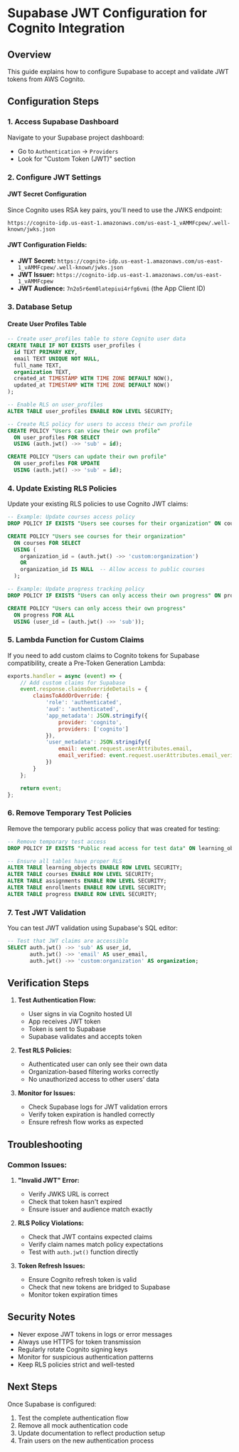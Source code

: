 # Supabase JWT Configuration for Cognito Integration

## Overview
This guide explains how to configure Supabase to accept and validate JWT tokens from AWS Cognito.

## Configuration Steps

### 1. Access Supabase Dashboard
Navigate to your Supabase project dashboard:
- Go to `Authentication` → `Providers`
- Look for "Custom Token (JWT)" section

### 2. Configure JWT Settings

#### JWT Secret Configuration
Since Cognito uses RSA key pairs, you'll need to use the JWKS endpoint:

```
https://cognito-idp.us-east-1.amazonaws.com/us-east-1_vAMMFcpew/.well-known/jwks.json
```

#### JWT Configuration Fields:
- **JWT Secret:** `https://cognito-idp.us-east-1.amazonaws.com/us-east-1_vAMMFcpew/.well-known/jwks.json`
- **JWT Issuer:** `https://cognito-idp.us-east-1.amazonaws.com/us-east-1_vAMMFcpew`
- **JWT Audience:** `7n2o5r6em0latepiui4rfg6vmi` (the App Client ID)

### 3. Database Setup

#### Create User Profiles Table
```sql
-- Create user_profiles table to store Cognito user data
CREATE TABLE IF NOT EXISTS user_profiles (
  id TEXT PRIMARY KEY,
  email TEXT UNIQUE NOT NULL,
  full_name TEXT,
  organization TEXT,
  created_at TIMESTAMP WITH TIME ZONE DEFAULT NOW(),
  updated_at TIMESTAMP WITH TIME ZONE DEFAULT NOW()
);

-- Enable RLS on user_profiles
ALTER TABLE user_profiles ENABLE ROW LEVEL SECURITY;

-- Create RLS policy for users to access their own profile
CREATE POLICY "Users can view their own profile"
  ON user_profiles FOR SELECT
  USING (auth.jwt() ->> 'sub' = id);

CREATE POLICY "Users can update their own profile"
  ON user_profiles FOR UPDATE
  USING (auth.jwt() ->> 'sub' = id);
```

### 4. Update Existing RLS Policies

Update your existing RLS policies to use Cognito JWT claims:

```sql
-- Example: Update courses access policy
DROP POLICY IF EXISTS "Users see courses for their organization" ON courses;

CREATE POLICY "Users see courses for their organization"
  ON courses FOR SELECT
  USING (
    organization_id = (auth.jwt() ->> 'custom:organization')
    OR
    organization_id IS NULL  -- Allow access to public courses
  );

-- Example: Update progress tracking policy
DROP POLICY IF EXISTS "Users can only access their own progress" ON progress;

CREATE POLICY "Users can only access their own progress"
  ON progress FOR ALL
  USING (user_id = (auth.jwt() ->> 'sub'));
```

### 5. Lambda Function for Custom Claims

If you need to add custom claims to Cognito tokens for Supabase compatibility, create a Pre-Token Generation Lambda:

```javascript
exports.handler = async (event) => {
    // Add custom claims for Supabase
    event.response.claimsOverrideDetails = {
        claimsToAddOrOverride: {
            'role': 'authenticated',
            'aud': 'authenticated',
            'app_metadata': JSON.stringify({
                provider: 'cognito',
                providers: ['cognito']
            }),
            'user_metadata': JSON.stringify({
                email: event.request.userAttributes.email,
                email_verified: event.request.userAttributes.email_verified === 'true'
            })
        }
    };

    return event;
};
```

### 6. Remove Temporary Test Policies

Remove the temporary public access policy that was created for testing:

```sql
-- Remove temporary test access
DROP POLICY IF EXISTS "Public read access for test data" ON learning_objects;

-- Ensure all tables have proper RLS
ALTER TABLE learning_objects ENABLE ROW LEVEL SECURITY;
ALTER TABLE courses ENABLE ROW LEVEL SECURITY;
ALTER TABLE assignments ENABLE ROW LEVEL SECURITY;
ALTER TABLE enrollments ENABLE ROW LEVEL SECURITY;
ALTER TABLE progress ENABLE ROW LEVEL SECURITY;
```

### 7. Test JWT Validation

You can test JWT validation using Supabase's SQL editor:

```sql
-- Test that JWT claims are accessible
SELECT auth.jwt() ->> 'sub' AS user_id,
       auth.jwt() ->> 'email' AS user_email,
       auth.jwt() ->> 'custom:organization' AS organization;
```

## Verification Steps

1. **Test Authentication Flow:**
   - User signs in via Cognito hosted UI
   - App receives JWT token
   - Token is sent to Supabase
   - Supabase validates and accepts token

2. **Test RLS Policies:**
   - Authenticated user can only see their own data
   - Organization-based filtering works correctly
   - No unauthorized access to other users' data

3. **Monitor for Issues:**
   - Check Supabase logs for JWT validation errors
   - Verify token expiration is handled correctly
   - Ensure refresh flow works as expected

## Troubleshooting

### Common Issues:

1. **"Invalid JWT" Error:**
   - Verify JWKS URL is correct
   - Check that token hasn't expired
   - Ensure issuer and audience match exactly

2. **RLS Policy Violations:**
   - Check that JWT contains expected claims
   - Verify claim names match policy expectations
   - Test with `auth.jwt()` function directly

3. **Token Refresh Issues:**
   - Ensure Cognito refresh token is valid
   - Check that new tokens are bridged to Supabase
   - Monitor token expiration times

## Security Notes

- Never expose JWT tokens in logs or error messages
- Always use HTTPS for token transmission
- Regularly rotate Cognito signing keys
- Monitor for suspicious authentication patterns
- Keep RLS policies strict and well-tested

## Next Steps

Once Supabase is configured:
1. Test the complete authentication flow
2. Remove all mock authentication code
3. Update documentation to reflect production setup
4. Train users on the new authentication process